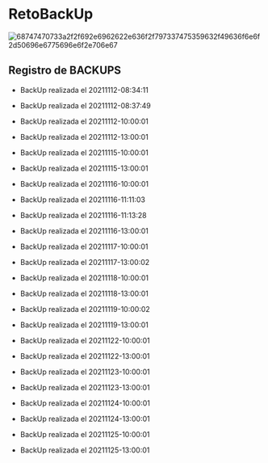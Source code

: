 # RetoBackUp

![68747470733a2f2f692e6962622e636f2f797337475359632f49636f6e6f2d50696e6775696e6f2e706e67](https://user-images.githubusercontent.com/57062736/141106661-73fe088a-12ee-4b4b-98b4-03d5926460bf.png)

## Registro de BACKUPS
- BackUp realizada el 20211112-08:34:11

- BackUp realizada el 20211112-08:37:49

- BackUp realizada el 20211112-10:00:01

- BackUp realizada el 20211112-13:00:01

- BackUp realizada el 20211115-10:00:01

- BackUp realizada el 20211115-13:00:01

- BackUp realizada el 20211116-10:00:01

- BackUp realizada el 20211116-11:11:03

- BackUp realizada el 20211116-11:13:28

- BackUp realizada el 20211116-13:00:01

- BackUp realizada el 20211117-10:00:01

- BackUp realizada el 20211117-13:00:02

- BackUp realizada el 20211118-10:00:01

- BackUp realizada el 20211118-13:00:01

- BackUp realizada el 20211119-10:00:02

- BackUp realizada el 20211119-13:00:01

- BackUp realizada el 20211122-10:00:01

- BackUp realizada el 20211122-13:00:01

- BackUp realizada el 20211123-10:00:01

- BackUp realizada el 20211123-13:00:01

- BackUp realizada el 20211124-10:00:01

- BackUp realizada el 20211124-13:00:01

- BackUp realizada el 20211125-10:00:01

- BackUp realizada el 20211125-13:00:01

